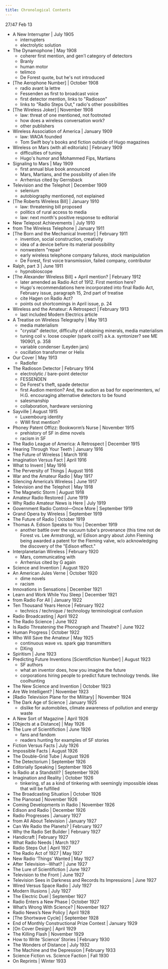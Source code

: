 ```yaml
---
title: Chronological Contents
---
```


27/47 Feb 13

- A New Interrupter | July 1905
    - interrupters
    - electrolytic solution
- The Dynamophone | May 1908
    - coherer first mention, and gen'l category of detectors
    - Branly
    - human motor
    - telimco
    - De Forest quote, but he's not introduced
- [The Aerophone Number] | October 1908
    - radio avant la lettre
    - Fessenden as first to broadcast voice
    - first detector mention, links to "Radioson"
    - links to "Radio Steps Out," radio's other possibilities
- [The Wireless Joker] | November 1908
    - law: threat of one mentioned, not footnoted
    - how does a wireless conversation work?
    - other publishers
- Wireless Association of America | January 1909
    - law: WAOA founded
    - Tom Swift boy's books and fiction outside of Hugo magazines
- Wireless on Mars (with all editorials) | February 1909
    - difficulties of tuning
    - Hugo's humor and Mohammed Fips, Martians
- Signaling to Mars | May 1909
    - first annual blue book announced
    - Mars, Martians, and the possibility of alien life
    - Arrhenius cited by Gernsback
- Television and the Telephot | December 1909
    - selenium
    - autobiography mentioned, not explained
- [The Roberts Wireless Bill] | January 1910
    - law: threatening bill proposed
    - politics of rural access to media
    - law: next month's positive response to editorial
- New Telepost Achievements | July 1910
- from The Wireless Telephone | January 1911
- [The Born and the Mechanical Inventor] | February 1911
    - invention, social construction, creativity
    - idea of a device before its material possibility
    - nonwestern "repair"
    - early wireless telephone company failures, stock manipulation
    - De Forest, first voice transmission, failed company, contributor
- Ralph, part 3 | June 1911
    - hypnobioscope
- [The Alexander Wireless Bill] + April mention? | February 1912
    - later amended as Radio Act of 1912. First mention here?
    - Hugo's recommendations here incorporated into final Radio Act, February issue, paragraph 15, 2nd part of treatise
    - cite Hagen on Radio Act?
    - points out shortcomings in April issue, p. 24
- Wireless and the Amateur: A Retrospect | February 1913
    - last included Modern Electrics article
- A Treatise on Wireless Telegraphy | May 1913
    - media materialism
    - "crystal" detector, difficulty of obtaining minerals, media materialism
    - tuning coil v. loose coupler (spark coil?)  a.k.a. syntonizer? see ME 190901, p. 358
    - variable condenser (Leyden jars)
    - oscillation transformer or Helix
- Our Cover | May 1913
    - Radiofer
- The Radioson Detector | February 1914
    - electrolytic / bare-point detector
    - FESSENDEN
    - De Forest's theft, spade detector
    - first Audion mention? And, the audion as bad for experimenters, w/ H.G. encouraging alternative detectors to be found
    - salesmanship
    - collaboration, hardware versioning
- Sayville | August 1915
    - Luxembourg identity
    - WWI first mention?
- Phoney Patent Offizz: Bookworm’s Nurse | November 1915
    - prehistory of SF in dime novels
    - racism in SF
- The Radio League of America: A Retrospect | December 1915
- Hearing Through Your Teeth | January 1916
- The Future of Wireless | March 1916
- Imagination Versus Fact | April 1916
- What to Invent | May 1916
- The Perversity of Things | August 1916
- War and the Amateur Radio | May 1917
- Silencing America’s Wireless | June 1917
- Television and the Telephot | May 1918
- The Magnetic Storm | August 1918
- Amateur Radio Restored | June 1919
- Why Radio Amateur News is Here | July 1919
- Government Radio Control—Once More | September 1919
- Grand Opera by Wireless | September 1919
- The Future of Radio | October 1919
- Thomas A. Edison Speaks to You | December 1919
    - another battle over the vacuum tube's provenance (this time not de Forest vs. Lee Armstrong), w/ Edison angry about John Fleming being awarded a patent for the Fleming valve, w/o acknowledging the discovery of the "Edison effect."
- Interplanetarian Wireless | February 1920
    - Mars, communicating with
    - Arrhenius cited by G again
- Science and Invention | August 1920
- An American Jules Verne | October 1920
    - dime novels
    - racism
- Innovations in Sensations | December 1921
- Learn and Work While You Sleep | December 1921
- from Radio For All | January 1922
- Ten Thousand Years Hence | February 1922
    - technics / technique / technology terminological confusion
- Radio Broadcasting | April 1922
- The Radio Science | June 1922
- Is Radio Threatening the Phonograph and Theatre? | June 1922
- Human Progress | October 1922
- Who Will Save the Amateur | May 1925
    - continuous wave vs. spark gap transmitters
    - DXing
- Spiritism | June 1923
- Predicting Future Inventions [Scientifiction Number] | August 1923
    - SF authors
    - what an inventor does, how you imagine the future
    - corporations hiring people to predict future technology trends. like coolhunting
- The New Science and Invention | October 1923
- Are We Intelligent? | November 1923
- [Radio Television Plane for the Military] | November 1924
- The Dark Age of Science  | January 1925
    - dislike for automobiles, climate awareness of pollution and energy waste
- A New Sort of Magazine | April 1926
- [Objects at a Distance] | May 1926
- The Lure of Scientifiction | June 1926
    - fans and fandom
    - readers hunting for examples of SF stories
- Fiction Versus Facts | July 1926
- Impossible Facts | August 1926
- The Double-Grid Tube | August 1926
- The Detectorium | September 1926
- Editorially Speaking | September 1926
- Is Radio at a Standstill? | September 1926
- Imagination and Reality | October 1926
    - tinkering, sf as a kind of tinkering with seemingly impossible ideas that will be fulfilled
- The Broadcasting Situation | October 1926
- The Pianorad | November 1926
- Coming Developments in Radio | November 1926
- Edison and Radio | December 1926
- Radio Progresses | January 1927
- from All About Television | January 1927
- Can We Radio the Planets? | February 1927
- Why the Radio Set Builder | February 1927
- Handicraft | February 1927
- What Radio Needs | March 1927
- Radio Steps Out | April 1927
- The Radio Act of 1927 | May 1927
- New Radio ‘Things’ Wanted | May 1927
- After Television--What? | June 1927
- The Lure of Scientifiction | June 1927
- Television to the Front | June 1927
- Television Sees in Darkness and Records Its Impressions | June 1927
- Wired Versus Space Radio | July 1927
- Modern Illusions | July 1927
- The Electric Duel | September 1927
- Radio Enters a New Phase | October 1927
- What’s Wrong With Science? | November 1927
- Radio News’s New Policy | April 1928
- [The Shortwave Cycle] | September 1928
- End of Monthly Constructional Prize Contest | January 1929
- [On Cover Design] | April 1929
- The Killing Flash | November 1929
- How to Write ‘Science’ Stories | February 1930
- The Wonders of Distance | July 1932
- The Machine and the Depression | February 1933
- Science Fiction vs. Science Faction | Fall 1930
- On Reprints | Winter 1933